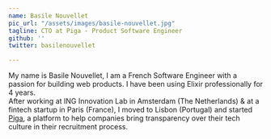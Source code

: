 ```yaml
---
name: Basile Nouvellet
pic_url: "/assets/images/basile-nouvellet.jpg"
tagline: CTO at Piga - Product Software Engineer
github: ''
twitter: basilenouvellet

---
```

My name is Basile Nouvellet, I am a French Software Engineer with a passion for building web products. I have been using Elixir professionally for 4 years.  
After working at ING Innovation Lab in Amsterdam (The Netherlands) & at a fintech startup in Paris (France), I moved to Lisbon (Portugal) and started [Piga](https://piga.io), a platform to help companies bring transparency over their tech culture in their recruitment process.